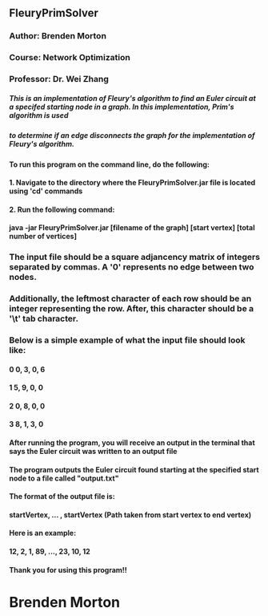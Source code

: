 ## FleuryPrimSolver

### Author: Brenden Morton
### Course: Network Optimization
### Professor: Dr. Wei Zhang



##### 	This is an implementation of Fleury's algorithm to find an Euler circuit at a specifed starting node in a graph. In this implementation, Prim's algorithm is used
##### 	to determine if an edge disconnects the graph for the implementation of Fleury's algorithm.





#### To run this program on the command line, do the following:

####	1. Navigate to the directory where the FleuryPrimSolver.jar file is located using 'cd' commands

####	2. Run the following command:
				
####				java -jar FleuryPrimSolver.jar [filename of the graph] [start vertex] [total number of vertices]

### The input file should be a square adjancency matrix of integers separated by commas. A '0' represents no edge between two nodes.
### Additionally, the leftmost character of each row should be an integer representing the row. After, this character should be a '\t' tab character.
### Below is a simple example of what the input file should look like:

####				0   0, 3, 0, 6
####				1   5, 9, 0, 0
####				2   0, 8, 0, 0
####				3   8, 1, 3, 0



#### After running the program, you will receive an output in the terminal that says the Euler circuit was written to an output file

#### The program outputs the Euler circuit found starting at the specified start node to a file called "output.txt"
#### The format of the output file is:

####  startVertex, ... , startVertex (Path taken from start vertex to end vertex)


#### Here is an example:

#### 12, 2, 1, 89, ..., 23, 10, 12



#### Thank you for using this program!!

# Brenden Morton
